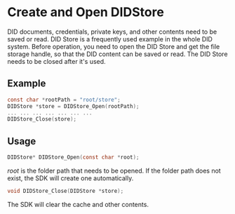 # Create and Open DIDStore

DID documents, credentials, private keys, and other contents need to be saved or read. DID Store is a frequently used example in the whole DID system. Before operation, you need to open the DID Store and get the file storage handle, so that the DID content can be saved or read. The DID Store needs to be closed after it's used.

## Example

```c
const char *rootPath = "root/store";
DIDStore *store = DIDStore_Open(rootPath);
... ... ... ... ... ... ...
DIDStore_Close(store);
```

## Usage

```c
DIDStore* DIDStore_Open(const char *root);
```

_root_ is the folder path that needs to be opened. If the folder path does not exist, the SDK will create one automatically.

```c
void DIDStore_Close(DIDStore *store);
```

The SDK will clear the cache and other contents.

